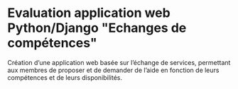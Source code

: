# Evaluation application web Python/Django "Echanges de compétences"

Création d’une application web basée sur l’échange de services, permettant aux membres de proposer et de demander de l’aide en fonction de leurs compétences et de leurs disponibilités.
